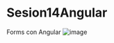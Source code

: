 # Sesion14Angular
Forms con Angular
![image](https://user-images.githubusercontent.com/116766527/207480094-aad09fb6-0fff-4ad8-a862-b1dbb0475a0e.png)
